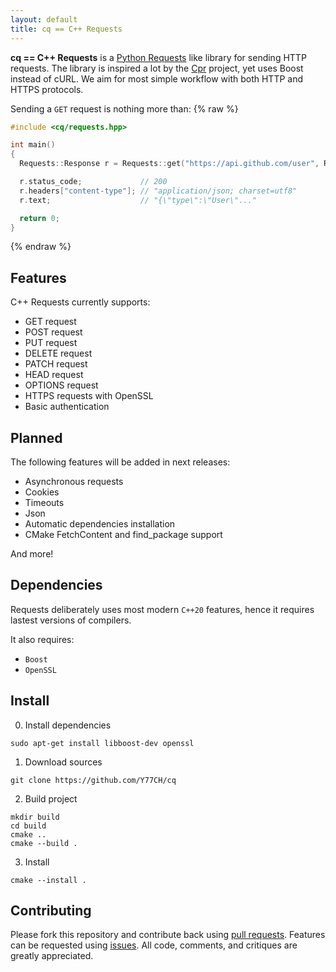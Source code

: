 ```yaml
---
layout: default
title: cq == C++ Requests
---
```


**cq == C++ Requests** is a [Python Requests](https://github.com/psf/requests) like library for sending HTTP requests. The library is inspired a lot by the [Cpr](https://github.com/whoshuu/cpr) project, yet uses Boost instead of cURL. We aim for most simple workflow with both HTTP and HTTPS protocols.

Sending a `GET` request is nothing more than:
{% raw %}
```c++
#include <cq/requests.hpp>

int main()
{
  Requests::Response r = Requests::get("https://api.github.com/user", Requests::Auth{"user", "pass"});

  r.status_code;             // 200
  r.headers["content-type"]; // "application/json; charset=utf8"
  r.text;                    // "{\"type\":\"User\"..."

  return 0;
}
```
{% endraw %}

## Features

C++ Requests currently supports:

* GET request
* POST request 
* PUT request 
* DELETE request 
* PATCH request 
* HEAD request 
* OPTIONS request
* HTTPS requests with OpenSSL
* Basic authentication

## Planned

The following features will be added in next releases:

* Asynchronous requests
* Cookies
* Timeouts
* Json
* Automatic dependencies installation
* CMake FetchContent and find_package support

And more!

## Dependencies

Requests deliberately uses most modern `C++20` features, hence it requires lastest versions of compilers.

It also requires:
- `Boost`
- `OpenSSL`

## Install

0. Install dependencies
```
sudo apt-get install libboost-dev openssl
```

1. Download sources
```
git clone https://github.com/Y77CH/cq
```

2. Build project
```
mkdir build
cd build
cmake ..
cmake --build .
```

3. Install
```
cmake --install .
```

## Contributing
Please fork this repository and contribute back using [pull requests](https://github.com/Y77CH/cq/pulls). Features can be requested using [issues](https://github.com/Y77CH/cq/issues). All code, comments, and critiques are greatly appreciated.

